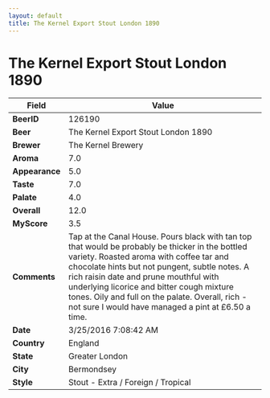 ```yaml
---
layout: default
title: The Kernel Export Stout London 1890
---
```


# The Kernel Export Stout London 1890

| Field         | Value     |
|---------------|-----------|
| **BeerID** | 126190 |
| **Beer** | The Kernel Export Stout London 1890 |
| **Brewer** | The Kernel Brewery |
| **Aroma** | 7.0 |
| **Appearance** | 5.0 |
| **Taste** | 7.0 |
| **Palate** | 4.0 |
| **Overall** | 12.0 |
| **MyScore** | 3.5 |
| **Comments** | Tap at the Canal House. Pours black with tan top that would be probably be thicker in the bottled variety. Roasted aroma with coffee tar and chocolate hints but not pungent, subtle notes. A rich raisin date and prune mouthful with underlying licorice and bitter cough mixture tones. Oily and full on the palate. Overall, rich - not sure I would have managed a pint at £6.50 a time. |
| **Date** | 3/25/2016 7:08:42 AM |
| **Country** | England |
| **State** | Greater London |
| **City** | Bermondsey |
| **Style** | Stout - Extra / Foreign / Tropical |
